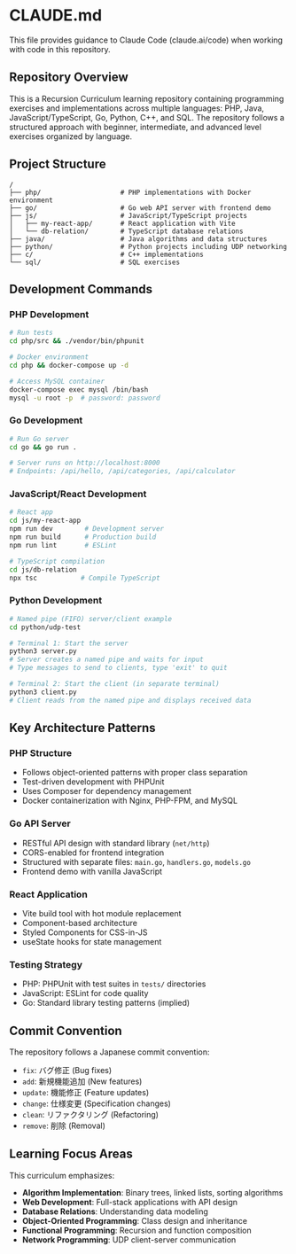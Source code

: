 # CLAUDE.md

This file provides guidance to Claude Code (claude.ai/code) when working with code in this repository.

## Repository Overview

This is a Recursion Curriculum learning repository containing programming exercises and implementations across multiple languages: PHP, Java, JavaScript/TypeScript, Go, Python, C++, and SQL. The repository follows a structured approach with beginner, intermediate, and advanced level exercises organized by language.

## Project Structure

```
/
├── php/                    # PHP implementations with Docker environment
├── go/                     # Go web API server with frontend demo
├── js/                     # JavaScript/TypeScript projects
│   ├── my-react-app/       # React application with Vite
│   └── db-relation/        # TypeScript database relations
├── java/                   # Java algorithms and data structures
├── python/                 # Python projects including UDP networking
├── c/                      # C++ implementations
└── sql/                    # SQL exercises
```

## Development Commands

### PHP Development
```bash
# Run tests
cd php/src && ./vendor/bin/phpunit

# Docker environment
cd php && docker-compose up -d

# Access MySQL container
docker-compose exec mysql /bin/bash
mysql -u root -p  # password: password
```

### Go Development
```bash
# Run Go server
cd go && go run .

# Server runs on http://localhost:8000
# Endpoints: /api/hello, /api/categories, /api/calculator
```

### JavaScript/React Development
```bash
# React app
cd js/my-react-app
npm run dev        # Development server
npm run build      # Production build
npm run lint       # ESLint

# TypeScript compilation
cd js/db-relation
npx tsc           # Compile TypeScript
```

### Python Development
```bash
# Named pipe (FIFO) server/client example
cd python/udp-test

# Terminal 1: Start the server
python3 server.py
# Server creates a named pipe and waits for input
# Type messages to send to clients, type 'exit' to quit

# Terminal 2: Start the client (in separate terminal)
python3 client.py
# Client reads from the named pipe and displays received data
```

## Key Architecture Patterns

### PHP Structure
- Follows object-oriented patterns with proper class separation
- Test-driven development with PHPUnit
- Uses Composer for dependency management
- Docker containerization with Nginx, PHP-FPM, and MySQL

### Go API Server
- RESTful API design with standard library (`net/http`)
- CORS-enabled for frontend integration
- Structured with separate files: `main.go`, `handlers.go`, `models.go`
- Frontend demo with vanilla JavaScript

### React Application
- Vite build tool with hot module replacement
- Component-based architecture
- Styled Components for CSS-in-JS
- useState hooks for state management

### Testing Strategy
- PHP: PHPUnit with test suites in `tests/` directories
- JavaScript: ESLint for code quality
- Go: Standard library testing patterns (implied)

## Commit Convention

The repository follows a Japanese commit convention:
- `fix`: バグ修正 (Bug fixes)
- `add`: 新規機能追加 (New features)
- `update`: 機能修正 (Feature updates)
- `change`: 仕様変更 (Specification changes)
- `clean`: リファクタリング (Refactoring)
- `remove`: 削除 (Removal)

## Learning Focus Areas

This curriculum emphasizes:
- **Algorithm Implementation**: Binary trees, linked lists, sorting algorithms
- **Web Development**: Full-stack applications with API design
- **Database Relations**: Understanding data modeling
- **Object-Oriented Programming**: Class design and inheritance
- **Functional Programming**: Recursion and function composition
- **Network Programming**: UDP client-server communication